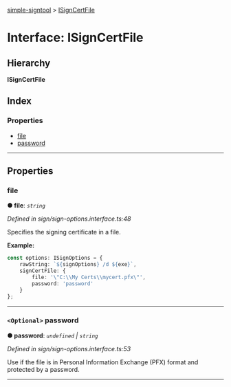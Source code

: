 [simple-signtool](../README.md) > [ISignCertFile](../interfaces/isigncertfile.md)

# Interface: ISignCertFile

## Hierarchy

**ISignCertFile**

## Index

### Properties

* [file](isigncertfile.md#file)
* [password](isigncertfile.md#password)

---

## Properties

<a id="file"></a>

###  file

**● file**: *`string`*

*Defined in sign/sign-options.interface.ts:48*

Specifies the signing certificate in a file.

**Example:**

```typescript
const options: ISignOptions = {
    rawString: `${signOptions} /d ${exe}`,
    signCertFile: {
        file: '\"C:\\My Certs\\mycert.pfx\"',
        password: 'password'
    }
};
```

___
<a id="password"></a>

### `<Optional>` password

**● password**: *`undefined` \| `string`*

*Defined in sign/sign-options.interface.ts:53*

Use if the file is in Personal Information Exchange (PFX) format and protected by a password.

___

